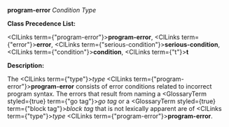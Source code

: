 **program-error** *Condition Type* 



**Class Precedence List:** 



<ClLinks  term={"program-error"}><b>program-error</b></ClLinks>, <ClLinks  term={"error"}><b>error</b></ClLinks>, <ClLinks  term={"serious-condition"}><b>serious-condition</b></ClLinks>, <ClLinks  term={"condition"}><b>condition</b></ClLinks>, <ClLinks  term={"t"}><b>t</b></ClLinks> 



**Description:** 



The <ClLinks  term={"type"}><i>type</i></ClLinks> <ClLinks  term={"program-error"}><b>program-error</b></ClLinks> consists of error conditions related to incorrect program syntax. The errors that result from naming a <GlossaryTerm styled={true} term={"go tag"}><i>go tag</i></GlossaryTerm> or a <GlossaryTerm styled={true} term={"block tag"}><i>block tag</i></GlossaryTerm> that is not lexically apparent are of <ClLinks  term={"type"}><i>type</i></ClLinks> <ClLinks  term={"program-error"}><b>program-error</b></ClLinks>. 



